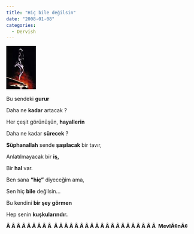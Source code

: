 ```yaml
---
title: "Hiç bile değilsin"
date: "2008-01-08"
categories: 
  - Dervish
---
```


[![2kl9ucaw8s56fcaggytzxcarpyg00caelsb1acabr7gleca4zom0hcam51kvocao44zs3caqpoapxcaihqgd6cagvbuyocaiib8wdcakualc8cakciapuca0xc1h2cadu0nz8ca5s66ancatma1kmcam9ycwh.jpg](../uploads/2008/01/2kl9ucaw8s56fcaggytzxcarpyg00caelsb1acabr7gleca4zom0hcam51kvocao44zs3caqpoapxcaihqgd6cagvbuyocaiib8wdcakualc8cakciapuca0xc1h2cadu0nz8ca5s66ancatma1kmcam9ycwh.jpg)](../uploads/2008/01/2kl9ucaw8s56fcaggytzxcarpyg00caelsb1acabr7gleca4zom0hcam51kvocao44zs3caqpoapxcaihqgd6cagvbuyocaiib8wdcakualc8cakciapuca0xc1h2cadu0nz8ca5s66ancatma1kmcam9ycwh.jpg "2kl9ucaw8s56fcaggytzxcarpyg00caelsb1acabr7gleca4zom0hcam51kvocao44zs3caqpoapxcaihqgd6cagvbuyocaiib8wdcakualc8cakciapuca0xc1h2cadu0nz8ca5s66ancatma1kmcam9ycwh.jpg")

Bu sendeki **gurur**

Daha ne **kadar** artacak ?

Her çeşit görünüşün, **hayallerin**

Daha ne kadar **sürecek** ?

**Süphanallah** sende **şaşılacak** bir tavır,

Anlatılmayacak bir **iş,**

Bir **hal** var.

Ben sana **“hiç”** diyeceğim ama,

Sen hiç **bile** değilsin...

Bu kendini **bir şey görmen**

Hep senin **kuşkularındır.**

**Â Â Â Â Â Â Â Â Â  Â Â Â Â Â Â Â Â Â Â Â Â Â Â Â Â Â Â Â Â  MevlÃ¢nÃ¢**
